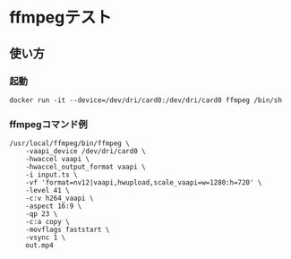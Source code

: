 # ffmpegテスト

## 使い方

### 起動

```shell
docker run -it --device=/dev/dri/card0:/dev/dri/card0 ffmpeg /bin/sh
```

### ffmpegコマンド例

```shell
/usr/local/ffmpeg/bin/ffmpeg \
    -vaapi_device /dev/dri/card0 \
    -hwaccel vaapi \
    -hwaccel_output_format vaapi \
    -i input.ts \
    -vf 'format=nv12|vaapi,hwupload,scale_vaapi=w=1280:h=720' \
    -level 41 \
    -c:v h264_vaapi \
    -aspect 16:9 \
    -qp 23 \
    -c:a copy \
    -movflags faststart \
    -vsync 1 \
    out.mp4
```
